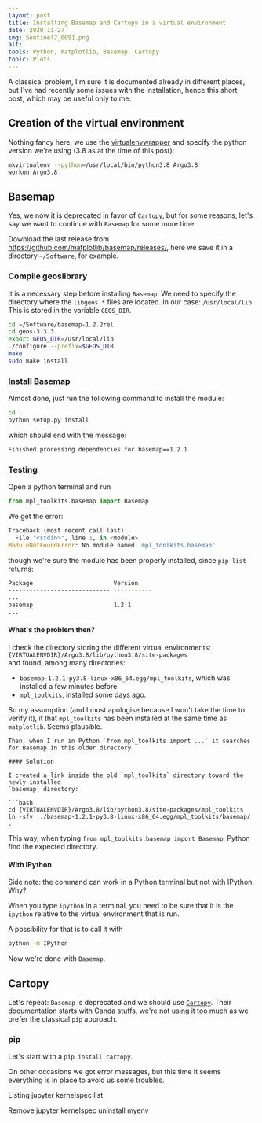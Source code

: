 ```yaml
---
layout: post
title: Installing Basemap and Cartopy in a virtual environment
date: 2020-11-27
img: Sentinel2_0091.png
alt:
tools: Python, matplotlib, Basemap, Cartopy
topic: Plots
---
```


A classical problem, I'm sure it is documented already in different places, but
I've had recently some issues with the installation, hence this short post,
which may be useful only to me.

## Creation of the virtual environment

Nothing fancy here, we use the [virtualenvwrapper](https://virtualenvwrapper.readthedocs.io/en/latest/) and specify the python version we're using (3.8 as at the time of this post):
```bash
mkvirtualenv --python=/usr/local/bin/python3.8 Argo3.8
workon Argo3.8
```

## Basemap

Yes, we now it is deprecated in favor of `Cartopy`, but for some reasons,
let's say we want to continue with `Basemap` for some more time.

Download the last release from https://github.com/matplotlib/basemap/releases/,
here we save it in a directory `~/Software`, for example.

### Compile geoslibrary

It is a necessary step before installing `Basemap`.
We need to specify the directory where the `libgeos.*` files are located.
In our case: `/usr/local/lib`. This is stored in the variable `GEOS_DIR`.

```bash
cd ~/Software/basemap-1.2.2rel
cd geos-3.3.3
export GEOS_DIR=/usr/local/lib
./configure --prefix=$GEOS_DIR
make
sudo make install
```

### Install Basemap

Almost done, just run the following command to install the module:
```bash
cd ..
python setup.py install
```
which should end with the message:
```bash
Finished processing dependencies for basemap==1.2.1
```

### Testing

Open a python terminal and run
```python
from mpl_toolkits.basemap import Basemap
```

We get the error:
```python
Traceback (most recent call last):
  File "<stdin>", line 1, in <module>
ModuleNotFoundError: No module named 'mpl_toolkits.basemap'
```
though we're sure the module has been properly installed,
since `pip list` returns:
```bash
Package                       Version
----------------------------- -----------
...
basemap                       1.2.1
...
```

#### What's the problem then?

I check the directory storing the different virtual environments:       
`{VIRTUALENVDIR}/Argo3.8/lib/python3.8/site-packages`      
and found, among many directories:
* `basemap-1.2.1-py3.8-linux-x86_64.egg/mpl_toolkits`, which was installed a few minutes before
* `mpl_toolkits`, installed some days ago.

So my assumption (and I must apologise because I won't take the time to verify it), it that `mpl_toolkits` has been installed at the same time as `matplotlib`. Seems plausible.
```
Then, when I run in Python `from mpl_toolkits import ...` it searches for Basemap in this older directory.

#### Solution

I created a link inside the old `mpl_toolkits` directory toward the newly installed
`basemap` directory:

```bash
cd {VIRTUALENVDIR}/Argo3.8/lib/python3.8/site-packages/mpl_toolkits
ln -sfv ../basemap-1.2.1-py3.8-linux-x86_64.egg/mpl_toolkits/basemap/ .
```

This way, when typing `from mpl_toolkits.basemap import Basemap`, Python
find the expected directory.

#### With IPython

Side note: the command can work in a Python terminal but not with IPython. Why?

When you type `ipython` in a terminal, you need to be sure that it is the `ipython`
relative to the virtual environment that is run.

A possibility for that is to call it with
```bash
python -m IPython
```

Now we're done with `Basemap`.

## Cartopy

Let's repeat: `Basemap` is deprecated and we should use [`Cartopy`](https://scitools.org.uk/cartopy/docs/latest/installing.html). Their documentation
starts with Canda stuffs, we're not using it too much as we prefer the classical
`pip` approach.

### pip

Let's start with a `pip install cartopy`.

On other occasions we got error messages, but this time it seems everything
is in place to avoid us some troubles.





Listing
jupyter kernelspec list

Remove
jupyter kernelspec uninstall myenv
